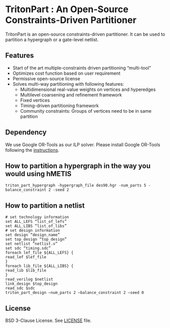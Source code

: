 # TritonPart : An Open-Source Constraints-Driven Partitioner

TritonPart is an open-source constraints-driven partitioner.  It can be used to partition a hypergraph or a gate-level netlist.

## Features
- Start of the art multiple-constraints driven partitioning “multi-tool”
- Optimizes cost function based on user requirement
- Permissive open-source license
- Solves multi-way partitioning with following features:
  - Multidimensional real-value weights on vertices and hyperedges
  - Multilevel coarsening and refinement framework
  - Fixed vertices
  - Timing-driven partitioning framework 
  - Community constraints: Groups of vertices need to be in same partition
  
 
## Dependency
We use Google OR-Tools as our ILP solver.  Please install Google OR-Tools following the [instructions](https://developers.google.com/optimization/install).


## How to partition a hypergraph in the way you would using hMETIS
``` shell
triton_part_hypergraph -hypergraph_file des90.hgr -num_parts 5 -balance_constraint 2 -seed 2
```

## How to partition a netlist
``` shell
# set technology information
set ALL_LEFS “list_of_lefs”
set ALL_LIBS “list_of_libs”
# set design information
set design “design_name”
set top_design “top_design”
set netlist “netlist.v”
set sdc “timing.sdc”
foreach lef_file ${ALL_LEFS} {
read_lef $lef_file
}
foreach lib_file ${ALL_LIBS} {
read_lib $lib_file
}
read_verilog $netlist
link_design $top_design
read_sdc $sdc
triton_part_design –num_parts 2 –balance_constraint 2 –seed 0
```

## License

BSD 3-Clause License. See [LICENSE](LICENSE) file.
